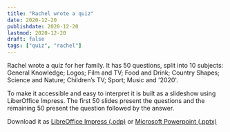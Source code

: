 ```yaml
---
title: "Rachel wrote a quiz"
date: 2020-12-20
publishdate: 2020-12-20
lastmod: 2020-12-20
draft: false
tags: ["quiz", "rachel"]
---
```


Rachel wrote a quiz for her family. It has 50 questions, split into 10 subjects: General Knowledge; Logos; Film and TV; Food and Drink; Country Shapes; Science and Nature; Children’s TV; Sport; Music and '2020'.

To make it accessible and easy to interpret it is built as a slideshow using LiberOffice Impress. The first 50 slides present the questions and the remaining 50 present the question followed by the answer.

Download it as [LibreOffice Impress (.odp)](https://leefuller.io/asset/quiz/quiz.odp) or [Microsoft Powerpoint (.pptx)](https://leefuller.io/asset/quiz/quiz.pptx)